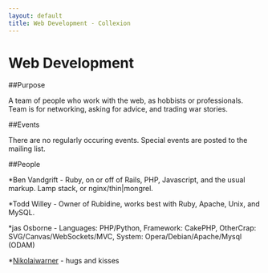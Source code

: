 ```yaml
---
layout: default
title: Web Development - Collexion
---
```


# Web Development

##Purpose


A team of people who work with the web, as hobbists or professionals.  Team is for networking, asking for advice, and trading war stories.

##Events


There are no regularly occuring events.  Special events are posted to the mailing list.

##People


*Ben Vandgrift - Ruby, on or off of Rails, PHP, Javascript, and the usual markup.  Lamp stack, or nginx/thin|mongrel.


*Todd Willey - Owner of Rubidine, works best with Ruby, Apache, Unix, and MySQL.


*jas Osborne - Languages: PHP/Python, Framework: CakePHP, OtherCrap: SVG/Canvas/WebSockets/MVC, System: Opera/Debian/Apache/Mysql (ODAM)


*[Nikolaiwarner](-user:nikolaiwarner.html) - hugs and kisses